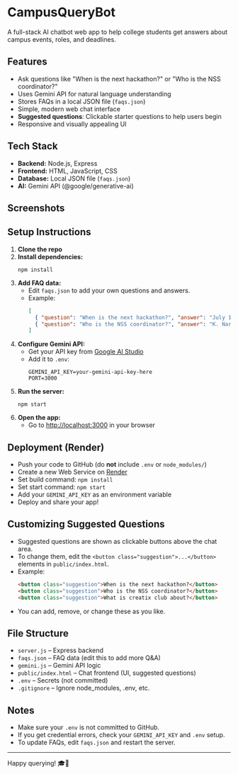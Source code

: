 # CampusQueryBot

A full-stack AI chatbot web app to help college students get answers about campus events, roles, and deadlines.

## Features
- Ask questions like "When is the next hackathon?" or "Who is the NSS coordinator?"
- Uses Gemini API for natural language understanding
- Stores FAQs in a local JSON file (`faqs.json`)
- Simple, modern web chat interface
- **Suggested questions**: Clickable starter questions to help users begin
- Responsive and visually appealing UI

## Tech Stack
- **Backend:** Node.js, Express
- **Frontend:** HTML, JavaScript, CSS
- **Database:** Local JSON file (`faqs.json`)
- **AI:** Gemini API (@google/generative-ai)

## Screenshots
<!-- Add a screenshot of the chat UI here after deployment -->

## Setup Instructions

1. **Clone the repo**
2. **Install dependencies:**
   ```
   npm install
   ```
3. **Add FAQ data:**
   - Edit `faqs.json` to add your own questions and answers.
   - Example:
     ```json
     [
       { "question": "When is the next hackathon?", "answer": "July 15th, registrations close on July 10th" },
       { "question": "Who is the NSS coordinator?", "answer": "K. Narendra sir is the NSS coordinator." }
     ]
     ```
4. **Configure Gemini API:**
   - Get your API key from [Google AI Studio](https://aistudio.google.com/app/apikey)
   - Add it to `.env`:
     ```
     GEMINI_API_KEY=your-gemini-api-key-here
     PORT=3000
     ```
5. **Run the server:**
   ```
   npm start
   ```
6. **Open the app:**
   - Go to [http://localhost:3000](http://localhost:3000) in your browser

## Deployment (Render)
- Push your code to GitHub (do **not** include `.env` or `node_modules/`)
- Create a new Web Service on [Render](https://render.com/)
- Set build command: `npm install`
- Set start command: `npm start`
- Add your `GEMINI_API_KEY` as an environment variable
- Deploy and share your app!

## Customizing Suggested Questions
- Suggested questions are shown as clickable buttons above the chat area.
- To change them, edit the `<button class="suggestion">...</button>` elements in `public/index.html`.
- Example:
  ```html
  <button class="suggestion">When is the next hackathon?</button>
  <button class="suggestion">Who is the NSS coordinator?</button>
  <button class="suggestion">What is creatix club about?</button>
  ```
- You can add, remove, or change these as you like.

## File Structure
- `server.js` – Express backend
- `faqs.json` – FAQ data (edit this to add more Q&A)
- `gemini.js` – Gemini API logic
- `public/index.html` – Chat frontend (UI, suggested questions)
- `.env` – Secrets (not committed)
- `.gitignore` – Ignore node_modules, .env, etc.

## Notes
- Make sure your `.env` is not committed to GitHub.
- If you get credential errors, check your `GEMINI_API_KEY` and `.env` setup.
- To update FAQs, edit `faqs.json` and restart the server.

---

Happy querying! 🎓🤖 